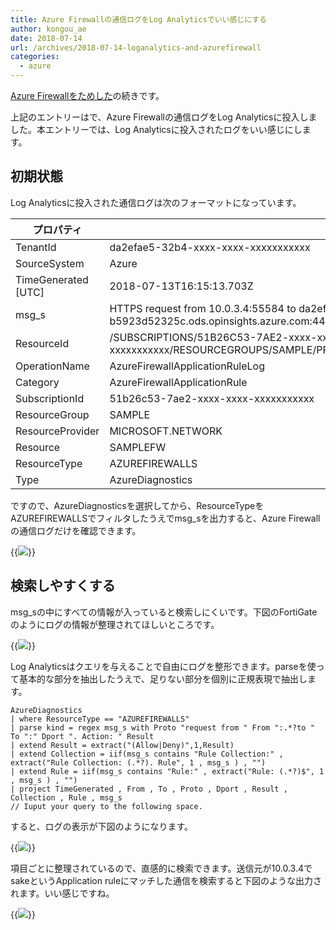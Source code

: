 ```yaml
---
title: Azure Firewallの通信ログをLog Analyticsでいい感じにする
author: kongou_ae
date: 2018-07-14
url: /archives/2018-07-14-loganalytics-and-azurefirewall
categories:
  - azure
---
```


[Azure Firewallをためした](https://aimless.jp/blog/archives/2018-07-14-jit-azurefirewall/)の続きです。

上記のエントリーはで、Azure Firewallの通信ログをLog Analyticsに投入しました。本エントリーでは、Log Analyticsに投入されたログをいい感じにします。

## 初期状態

Log Analyticsに投入された通信ログは次のフォーマットになっています。

| プロパティ | サンプル | 
| ----------- | -------------------- |
|TenantId | da2efae5-32b4-xxxx-xxxx-xxxxxxxxxxx|
|SourceSystem|Azure|
|TimeGenerated [UTC]|2018-07-13T16:15:13.703Z|
|msg_s|HTTPS request from 10.0.3.4:55584 to da2efae5-32b4-44e1-815d-b5923d52325c.ods.opinsights.azure.com:443. Action: Deny. No rule matched. Proceeding with default action|
|ResourceId|/SUBSCRIPTIONS/51B26C53-7AE2-xxxx-xxxx-xxxxxxxxxxx/RESOURCEGROUPS/SAMPLE/PROVIDERS/MICROSOFT.NETWORK/AZUREFIREWALLS/SAMPLEFW|
|OperationName|AzureFirewallApplicationRuleLog|
|Category|AzureFirewallApplicationRule|
|SubscriptionId|51b26c53-7ae2-xxxx-xxxx-xxxxxxxxxxx|
|ResourceGroup|SAMPLE|
|ResourceProvider|MICROSOFT.NETWORK|
|Resource|SAMPLEFW|
|ResourceType|AZUREFIREWALLS|
|Type|AzureDiagnostics|

ですので、AzureDiagnosticsを選択してから、ResourceTypeをAZUREFIREWALLSでフィルタしたうえでmsg_sを出力すると、Azure Firewallの通信ログだけを確認できます。

{{<img src="./../../images/2018-0714-020.png">}}

## 検索しやすくする

msg_sの中にすべての情報が入っていると検索しにくいです。下図のFortiGateのようにログの情報が整理されてほしいところです。

{{<img src="./../../images/2018-0714-021.png">}}

Log Analyticsはクエリを与えることで自由にログを整形できます。parseを使って基本的な部分を抽出したうえで、足りない部分を個別に正規表現で抽出します。

```
AzureDiagnostics
| where ResourceType == "AZUREFIREWALLS"
| parse kind = regex msg_s with Proto "request from " From ":.*?to " To ":" Dport ". Action: " Result
| extend Result = extract("(Allow|Deny)",1,Result)
| extend Collection = iif(msg_s contains "Rule Collection:" , extract("Rule Collection: (.*?). Rule", 1 , msg_s ) , "")
| extend Rule = iif(msg_s contains "Rule:" , extract("Rule: (.*?)$", 1 , msg_s ) , "")
| project TimeGenerated , From , To , Proto , Dport , Result , Collection , Rule , msg_s 
// Iuput your query to the following space.
```

すると、ログの表示が下図のようになります。

{{<img src="./../../images/2018-0714-022.png">}}

項目ごとに整理されているので、直感的に検索できます。送信元が10.0.3.4でsakeというApplication ruleにマッチした通信を検索すると下図のような出力されます。いい感じですね。

{{<img src="./../../images/2018-0714-023.png">}}
